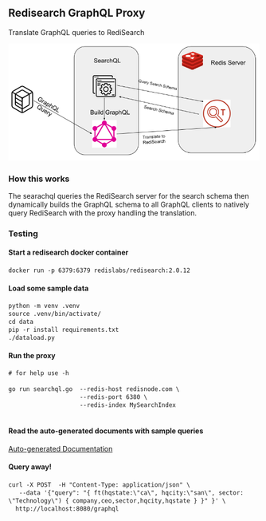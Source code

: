 ## Redisearch GraphQL Proxy

Translate GraphQL queries to RediSearch


![img](./docs/RediSearchGraphQL.png)

### How this works

The searachql queries the RediSearch server for the search schema then dynamically builds the GraphQL schema to all GraphQL clients to natively query RediSearch with the proxy handling the translation.

### Testing


#### Start a redisearch docker container

```
docker run -p 6379:6379 redislabs/redisearch:2.0.12
```

#### Load some sample data

```
python -m venv .venv
source .venv/bin/activate/
cd data
pip -r install requirements.txt
./dataload.py
```

#### Run the proxy

```
# for help use -h 

go run searchql.go  --redis-host redisnode.com \
                    --redis-port 6380 \
                    --redis-index MySearchIndex
                  
```

#### Read the auto-generated documents with sample queries

[Auto-generated Documentation](http://localhost:8080/docs)


#### Query away!

```
curl -X POST  -H "Content-Type: application/json" \
   --data '{"query": "{ ft(hqstate:\"ca\", hqcity:\"san\", sector: \"Technology\") { company,ceo,sector,hqcity,hqstate } }" }' \
  http://localhost:8080/graphql
```
